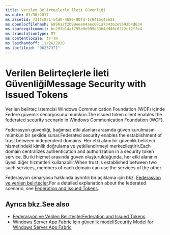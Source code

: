 ```yaml
---
title: Verilen Belirteçlerle İleti Güvenliği
ms.date: 03/30/2017
ms.assetid: 731fc871-54d0-4689-90fd-1c9415c45621
ms.openlocfilehash: 689b12f2b99eee84aec091a734362e9592b4d634
ms.sourcegitcommit: bc293b14af795e0e999e3304dd40c0222cf2ffe4
ms.translationtype: MT
ms.contentlocale: tr-TR
ms.lasthandoff: 11/26/2020
ms.locfileid: "96237371"
---
```

# <a name="message-security-with-issued-tokens"></a><span data-ttu-id="4bce6-102">Verilen Belirteçlerle İleti Güvenliği</span><span class="sxs-lookup"><span data-stu-id="4bce6-102">Message Security with Issued Tokens</span></span>

<span data-ttu-id="4bce6-103">Verilen belirteç istemcisi Windows Communication Foundation (WCF) içinde Federe güvenlik senaryosunu mümkün.</span><span class="sxs-lookup"><span data-stu-id="4bce6-103">The issued token client enables the federated security scenario in Windows Communication Foundation (WCF).</span></span>  
  
 <span data-ttu-id="4bce6-104">Federasyon güvenliği, bağımsız etki alanları arasında güven kurulmasını mümkün bir şekilde sunar.</span><span class="sxs-lookup"><span data-stu-id="4bce6-104">Federated security enables the establishment of trust between independent domains.</span></span> <span data-ttu-id="4bce6-105">Her etki alanı bir güvenlik belirteci hizmetindeki kimlik doğrulama ve yetkilendirmeyi merkezileştirir.</span><span class="sxs-lookup"><span data-stu-id="4bce6-105">Each domain centralizes authentication and authorization in a security token service.</span></span> <span data-ttu-id="4bce6-106">Bu iki hizmet arasında güven oluşturulduğunda, her etki alanının üyesi diğer hizmetleri kullanabilir.</span><span class="sxs-lookup"><span data-stu-id="4bce6-106">When trust is established between two such services, members of each domain can use the services of the other.</span></span>  
  
 <span data-ttu-id="4bce6-107">Federasyon senaryosu hakkında ayrıntılı bir açıklama için bkz. [Federasyon ve verilen belirteçler](federation-and-issued-tokens.md).</span><span class="sxs-lookup"><span data-stu-id="4bce6-107">For a detailed explanation about the federated scenario, see [Federation and Issued Tokens](federation-and-issued-tokens.md).</span></span>  
  
## <a name="see-also"></a><span data-ttu-id="4bce6-108">Ayrıca bkz.</span><span class="sxs-lookup"><span data-stu-id="4bce6-108">See also</span></span>

- [<span data-ttu-id="4bce6-109">Federasyon ve Verilen Belirteçler</span><span class="sxs-lookup"><span data-stu-id="4bce6-109">Federation and Issued Tokens</span></span>](federation-and-issued-tokens.md)
- <span data-ttu-id="4bce6-110">[Windows Server App Fabric için güvenlik modeli](/previous-versions/appfabric/ee677202(v=azure.10))</span><span class="sxs-lookup"><span data-stu-id="4bce6-110">[Security Model for Windows Server App Fabric](/previous-versions/appfabric/ee677202(v=azure.10))</span></span>
